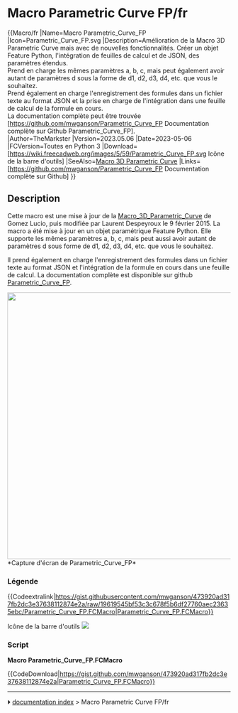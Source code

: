 # Macro Parametric Curve FP/fr
{{Macro/fr
|Name=Macro Parametric_Curve_FP
|Icon=Parametric_Curve_FP.svg
|Description=Amélioration de la Macro 3D Parametric Curve mais avec de nouvelles fonctionnalités. Créer un objet Feature Python, l'intégration de feuilles de calcul et de JSON, des paramètres étendus. <br/>Prend en charge les mêmes paramètres a, b, c, mais peut également avoir autant de paramètres d sous la forme de d1, d2, d3, d4, etc. que vous le souhaitez.<br/>Prend également en charge l'enregistrement des formules dans un fichier texte au format JSON et la prise en charge de l'intégration dans une feuille de calcul de la formule en cours.<br/>La documentation complète peut être trouvée [https://github.com/mwganson/Parametric_Curve_FP Documentation complète sur Github Parametric_Curve_FP].  
|Author=TheMarkster
|Version=2023.05.06
|Date=2023-05-06
|FCVersion=Toutes en Python 3
|Download=[https://wiki.freecadweb.org/images/5/59/Parametric_Curve_FP.svg Icône de la barre d'outils]
|SeeAlso=[Macro 3D Parametric Curve](Macro_3D_Parametric_Curve/fr.md)
|Links=[https://github.com/mwganson/Parametric_Curve_FP Documentation complète sur Github]
}}

## Description

Cette macro est une mise à jour de la [Macro_3D_Parametric_Curve](Macro_3D_Parametric_Curve/fr.md) de Gomez Lucio, puis modifiée par Laurent Despeyroux le 9 février 2015. La macro a été mise à jour en un objet paramétrique Feature Python. Elle supporte les mêmes paramètres a, b, c, mais peut aussi avoir autant de paramètres d sous forme de d1, d2, d3, d4, etc. que vous le souhaitez.

Il prend également en charge l\'enregistrement des formules dans un fichier texte au format JSON et l\'intégration de la formule en cours dans une feuille de calcul. La documentation complète est disponible sur github [Parametric_Curve_FP](https://github.com/mwganson/Parametric_Curve_FP).

<img alt="" src=images/Parametric_Curve_FP_SCR.png  style="width:600px;"> 
*Capture d'écran de Parametric_Curve_FP*



### Légende


{{Codeextralink|https://gist.githubusercontent.com/mwganson/473920ad317fb2dc3e37638112874e2a/raw/19619545bf53c3c678f5b6df27760aec23635ebc/Parametric_Curve_FP.FCMacro|Parametric_Curve_FP.FCMacro}}

Icône de la barre d\'outils ![](images/Parametric_Curve_FP.svg )

### Script

**Macro Parametric_Curve_FP.FCMacro**


{{CodeDownload|https://gist.github.com/mwganson/473920ad317fb2dc3e37638112874e2a|Parametric_Curve_FP.FCMacro}}



---
⏵ [documentation index](../README.md) > Macro Parametric Curve FP/fr
